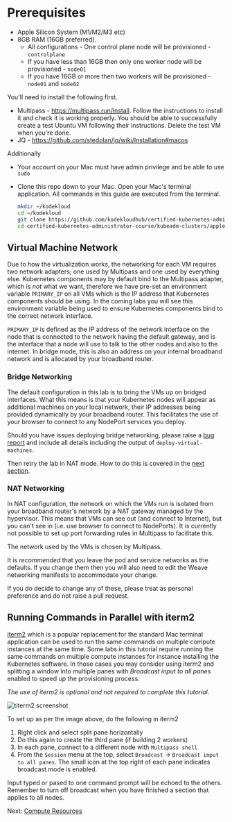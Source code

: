 # Prerequisites

* Apple Silicon System (M1/M2/M3 etc)
* 8GB RAM (16GB preferred).
    * All configurations - One control plane node will be provisioned - `controlplane`
    * If you have less than 16GB then only one worker node will be provisioned - `node01`
    * If you have 16GB or more then two workers will be provisioned - `node01` and `node02`

You'll need to install the following first.

* Multipass - https://multipass.run/install. Follow the instructions to install it and check it is working properly. You should be able to successfully create a test Ubuntu VM following their instructions. Delete the test VM when you're done.
* JQ - https://github.com/stedolan/jq/wiki/Installation#macos

Additionally

* Your account on your Mac must have admin privilege and be able to use `sudo`
* Clone this repo down to your Mac. Open your Mac's terminal application. All commands in this guide are executed from the terminal.

    ```bash
    mkdir ~/kodekloud
    cd ~/kodekloud
    git clone https://github.com/kodekloudhub/certified-kubernetes-administrator-course.git
    cd certified-kubernetes-administrator-course/kubeadm-clusters/apple-silicon
    ```

## Virtual Machine Network

Due to how the virtualization works, the networking for each VM requires two network adapters; one used by Multipass and one used by everything else. Kubernetes components may by default bind to the Multipass adapter, which is *not* what we want, therefore we have pre-set an environment variable `PRIMARY_IP` on all VMs which is the IP address that Kubernetes components should be using. In the coming labs you will see this environment variable being used to ensure Kubernetes components bind to the correct network interface.

`PRIMARY_IP` is defined as the IP address of the network interface on the node that is connected to the network having the default gateway, and is the interface that a node will use to talk to the other nodes and also to the internet. In bridge mode, this is also an address on your internal broadband network and is allocated by your broadband router.

### Bridge Networking

The default configuration in this lab is to bring the VMs up on bridged interfaces. What this means is that your Kubernetes nodes will appear as additional machines on your local network, their IP addresses being provided dynamically by your broadband router. This facilitates the use of your browser to connect to any NodePort services you deploy.

Should you have issues deploying bridge networking, please raise a [bug report](https://github.com/kodekloudhub/certified-kubernetes-administrator-course/issues) and include all details including the output of `deploy-virtual-machines`.

Then retry the lab in NAT mode. How to do this is covered in the [next section](02-compute-resources.md).

### NAT Networking

In NAT configuration, the network on which the VMs run is isolated from your broadband router's network by a NAT gateway managed by the hypervisor. This means that VMs can see out (and connect to Internet), but you can't see in (i.e. use browser to connect to NodePorts). It is currently not possible to set up port forwarding rules in Multipass to facilitate this.

The network used by the VMs is chosen by Multipass.

It is *recommended* that you leave the pod and service networks as the defaults. If you change them then you will also need to edit the Weave networking manifests to accommodate your change.

If you do decide to change any of these, please treat as personal preference and do not raise a pull request.


## Running Commands in Parallel with iterm2

[iterm2](https://iterm2.com/) which is a popular replacement for the standard Mac terminal application can be used to run the same commands on multiple compute instances at the same time. Some labs in this tutorial require running the same commands on multiple compute instances for instance installing the Kubernetes software. In those cases you may consider using iterm2 and splitting a window into multiple panes with *Broadcast input to all panes* enabled to speed up the provisioning process.

*The use of iterm2 is optional and not required to complete this tutorial*.

![titerm2 screenshot](../../../images/iterm2-broadcast.png)

To set up as per the image above, do the following in iterm2
1. Right click and select split pane horizontally
1. Do this again to create the third pane (if building 2 workers)
1. In each pane, connect to a different node with `Multipass shell`
1. From the `Session` menu at the top, select `Broadcast` -> `Broadcast imput to all panes`. The small icon at the top right of each pane indicates broadcast mode is enabled.

Input typed or pased to one command prompt will be echoed to the others. Remember to turn off broadcast when you have finished a section that applies to all nodes.

Next: [Compute Resources](02-compute-resources.md)

[](#running-commands-in-parallel-with-iterm2)